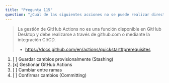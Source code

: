 ```yaml
---
title: "Pregunta 115"
question: "¿Cuál de las siguientes acciones no se puede realizar directamente desde GitHub Desktop?"
---
```


> La gestión de GitHub Actions no es una función disponible en GitHub Desktop y debe realizarse a través de github.com o mediante la integración CI/CD.
> - https://docs.github.com/en/actions/quickstart#prerequisites

1. [ ] Guardar cambios provisionalmente (Stashing)
1. [x] Gestionar GitHub Actions
1. [ ] Cambiar entre ramas
1. [ ] Confirmar cambios (Committing)

